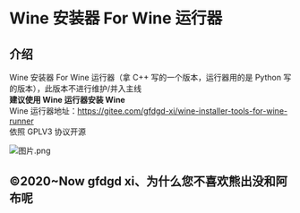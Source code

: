 # Wine 安装器 For Wine 运行器 
## 介绍
Wine 安装器 For Wine 运行器（拿 C++ 写的一个版本，运行器用的是 Python 写的版本），此版本不进行维护/并入主线  
**建议使用 Wine 运行器安装 Wine**  
Wine 运行器地址：https://gitee.com/gfdgd-xi/wine-installer-tools-for-wine-runner  
依照 GPLV3 协议开源  


![图片.png](https://storage.deepin.org/thread/20230415194520355_图片.png)

## ©2020~Now gfdgd xi、为什么您不喜欢熊出没和阿布呢